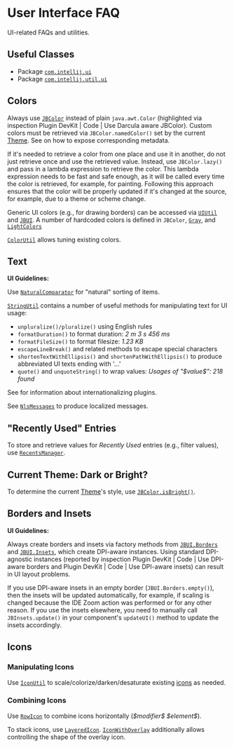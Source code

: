 <!-- Copyright 2000-2025 JetBrains s.r.o. and contributors. Use of this source code is governed by the Apache 2.0 license. -->

# User Interface FAQ

<link-summary>UI-related FAQs and utilities.</link-summary>

<include from="user_interface_components.md" element-id="inspectingExistingUI"/>

## Useful Classes

- Package [`com.intellij.ui`](%gh-ic%/platform/util/ui/src/com/intellij/ui/)
- Package [`com.intellij.util.ui`](%gh-ic%/platform/util/ui/src/com/intellij/util/ui/)

## Colors

Always use [`JBColor`](%gh-ic%/platform/util/ui/src/com/intellij/ui/JBColor.java) instead of plain `java.awt.Color`
(highlighted via inspection <control>Plugin DevKit | Code | Use Darcula aware JBColor</control>).
Custom colors must be retrieved via `JBColor.namedColor()` set by the current [Theme](themes_getting_started.md).
See [](themes_metadata.md) on how to expose corresponding metadata.

If it's needed to retrieve a color from one place and use it in another, do not just retrieve once and use the retrieved value.
Instead, use `JBColor.lazy()` and pass in a lambda expression to retrieve the color.
This lambda expression needs to be fast and safe enough, as it will be called every time the color is retrieved, for example, for painting.
Following this approach ensures that the color will be properly updated if it's changed at the source, for example, due to a theme or scheme change.

Generic UI colors (e.g., for drawing borders) can be accessed via [`UIUtil`](%gh-ic%/platform/util/ui/src/com/intellij/util/ui/UIUtil.java)
and [`JBUI`](%gh-ic%/platform/util/ui/src/com/intellij/util/ui/JBUI.java).
A number of hardcoded colors is defined in `JBColor`, [`Gray`](%gh-ic%/platform/util/ui/src/com/intellij/ui/Gray.java), and [`LightColors`](%gh-ic%/platform/util/ui/src/com/intellij/ui/LightColors.java)

[`ColorUtil`](%gh-ic%/platform/util/ui/src/com/intellij/ui/ColorUtil.java) allows tuning existing colors.

## Text

<tldr>

**UI Guidelines:** [](data_formats.md)

</tldr>

Use [`NaturalComparator`](%gh-ic%/platform/util/base/src/com/intellij/openapi/util/text/NaturalComparator.java) for "natural" sorting of items.

[`StringUtil`](%gh-ic%/platform/util/src/com/intellij/openapi/util/text/StringUtil.java) contains a number of useful methods for manipulating text for UI usage:

- `unpluralize()/pluralize()` using English rules
- `formatDuration()` to format duration: _2 m 3 s 456 ms_
- `formatFileSize()` to format filesize: _1.23 KB_
- `escapeLineBreak()` and related methods to escape special characters
- `shortenTextWithEllipsis()` and `shortenPathWithEllipsis()` to produce abbreviated UI texts ending with '&#8230;'
- `quote()` and `unquoteString()` to wrap values: _Usages of "\$value\$": 218 found_

See [](internationalization.md) for information about internationalizing plugins.

See [`NlsMessages`](%gh-ic%/platform/ide-core-impl/src/com/intellij/ide/nls/NlsMessages.java) to produce localized messages.

## "Recently Used" Entries

To store and retrieve values for *Recently Used* entries (e.g., filter values), use
[`RecentsManager`](%gh-ic%/platform/platform-impl/src/com/intellij/ui/RecentsManager.java).

## Current Theme: Dark or Bright?

To determine the current [Theme](themes_getting_started.md)'s style, use [`JBColor.isBright()`](%gh-ic%/platform/util/ui/src/com/intellij/ui/JBColor.java).

## Borders and Insets

<tldr>

**UI Guidelines:** [](layout.md)

</tldr>

Always create borders and insets via factory methods from [`JBUI.Borders`](%gh-ic%/platform/util/ui/src/com/intellij/util/ui/JBUI.java) and [`JBUI.Insets`](%gh-ic%/platform/util/ui/src/com/intellij/util/ui/JBUI.java), which create DPI-aware instances.
Using standard DPI-agnostic instances (reported by inspection <ui-path>Plugin DevKit | Code | Use DPI-aware borders</ui-path> and <ui-path>Plugin DevKit | Code | Use DPI-aware insets</ui-path>)
can result in UI layout problems.

If you use DPI-aware insets in an empty border (`JBUI.Borders.empty()`), then the insets will be updated automatically, for example, if scaling is changed because the <ui-path>IDE Zoom</ui-path> action was performed or for any other reason.
If you use the insets elsewhere, you need to manually call `JBInsets.update()` in your component's `updateUI()` method to update the insets accordingly.

## Icons

### Manipulating Icons

Use [`IconUtil`](%gh-ic%/platform/core-ui/src/util/IconUtil.kt) to scale/colorize/darken/desaturate existing [icons](icons.md) as needed.

### Combining Icons

Use [`RowIcon`](%gh-ic%/platform/core-ui/src/ui/RowIcon.kt) to combine icons horizontally (_\$modifier\$_ _\$element\$_).

To stack icons, use [`LayeredIcon`](%gh-ic%/platform/core-ui/src/ui/LayeredIcon.kt).
[`IconWithOverlay`](%gh-ic%/platform/core-ui/src/ui/icons/IconWithOverlay.java) additionally allows controlling the shape of the overlay icon.

<include from="snippets.topic" element-id="missingContent"/>
